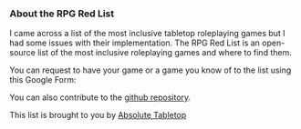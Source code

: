 ### About the RPG Red List

I came across a list of the most inclusive tabletop roleplaying games but I had some issues with their implementation. The RPG Red List is an open-source list of the most inclusive roleplaying games and where to find them.

You can request to have your game or a game you know of to the list using this Google Form:

You can also contribute to the [github repository](https://github.com/ImagineItBetter/rpgredlist). 

This list is brought to you by [Absolute Tabletop](https://absolutetabletop.com)
